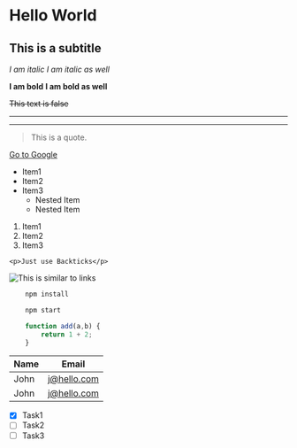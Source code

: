 <!--Headings--->
# Hello World
## This is a subtitle

<!--Italic--->
*I am italic*
_I am italic as well_

<!--Bold--->
**I am bold**
__I am bold as well__

<!--Strikethrough--->
~~This text is false~~

<!--Horizontal Rule--->
---
___

<!--Blockquote--->
> This is a quote.

<!--Links--->
[Go to Google](www.google.com "You can use a title")

<!--UL--->
* Item1
* Item2
* Item3
  * Nested Item
  * Nested Item

<!--OL--->
1. Item1
1. Item2
1. Item3

<!--Inline Code Block--->
`<p>Just use Backticks</p>`

<!--Images--->
![This is similar to links](https://image.shutterstock.com/z/stock-photo-mountains-during-sunset-beautiful-natural-landscape-in-the-summer-time-407021107.jpg)


<!--GITHUB MARKDOWN--->
<!--Code Blocks--->
```bash
    npm install

    npm start
```

```javascript
    function add(a,b) {
        return 1 + 2;
    }
```

<!--Tables--->
| Name | Email |
|------|-------|
|John  |j@hello.com|
|John  |j@hello.com|

<!--Task Lists--->
* [x] Task1
* [ ] Task2
* [ ] Task3